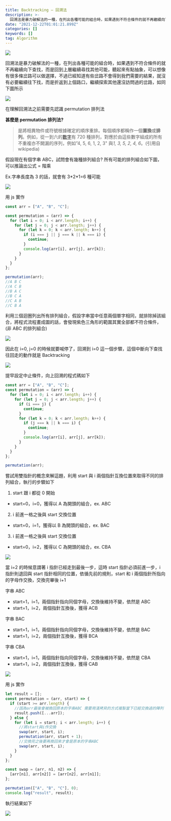 ```yaml
---
title: Backtracking — 回溯法
description: >-
  回溯法是暴力破解法的一種，在列出各種可能的組合時，如果遇到不符合條件的就不再繼續向下查找，而是回到上層繼續尋找其他可能，聽起來有點抽象，可以想像有很多條岔路可以做選擇，不過已經知道有些岔路不會得到我們需要的結果，就沒有必要繼續往下找，而是折返到上個路口，繼續探索其他還沒訪問過的岔…
date: "2021-12-22T01:01:21.899Z"
categories: []
keywords: []
tag: Algorithm
---
```


![](/img/1__0pycOaCISoy4Ms__hwKEkZg.jpeg)

回溯法是暴力破解法的一種，在列出各種可能的組合時，如果遇到不符合條件的就不再繼續向下查找，而是回到上層繼續尋找其他可能，聽起來有點抽象，可以想像有很多條岔路可以做選擇，不過已經知道有些岔路不會得到我們需要的結果，就沒有必要繼續往下找，而是折返到上個路口，繼續探索其他還沒訪問過的岔路，如同下圖所示

![](/img/1__rzNrPogAqCRH51XhPcfRMA.png)

在理解回溯法之前需要先認識 permutation 排列法

**甚麼是 permutation 排列法?**

> 是將相異物件或符號根據確定的順序重排。每個順序都稱作一個**置換**或**排列**。例如，從一到六的[數字](https://zh.wikipedia.org/wiki/%E6%95%B8%E5%AD%97 "數字")有 720 種排列，對應於由這些數字組成的所有不重複亦不闕漏的序列，例如”4, 5, 6, 1, 2, 3" 與*1, 3, 5, 2, 4, 6*。(引用自 wikipedia)

假設現在有個字串 ABC，試問會有幾種排列組合? 所有可能的排列組合如下圖，可以推論出公式 = 階乘

Ex.字串長度為 3 的話，就會有 3\*2\*1=6 種可能

![](/img/1__VDANPAW9YStZK66rWFctaA.png)

用 js 實作

```javascript
const arr = ["A", "B", "C"];

const permutation = (arr) => {
  for (let i = 0; i < arr.length; i++) {
    for (let j = 0; j < arr.length; j++) {
      for (let k = 0; k < arr.length; k++) {
        if (i === j || j === k || k === i) {
          continue;
        }
        console.log(arr[i], arr[j], arr[k]);
      }
    }
  }
};

permutation(arr);
//A B C
//A C B
//B A C
//B C A
//C A B
//C B A
```

利用三個迴圈列出所有排列組合，假設字串當中任意兩個單字相同，就排除掉該組合，將程式流程畫成圖的話，會發現紫色三角形的範圍其實全部都不符合條件，(非 ABC 的排列組合)

![](/img/1__YOWfwUjutuH4sYwGMfkKcQ.png)

因此在 i=0, j=0 的時候就要喊停了，回溯到 i=0 這一個步驟，這個中斷向下查找往回走的動作就是 Backtracking

![](/img/1__GvzIWH9__6dIxsZi3S4ZL__w.png)

提早設定中止條件，向上回溯的程式碼如下

```javascript
const arr = ["A", "B", "C"];
const permutation = (arr) => {
  for (let i = 0; i < arr.length; i++) {
    for (let j = 0; j < arr.length; j++) {
      if (i === j) {
        continue;
      }
      for (let k = 0; k < arr.length; k++) {
        if (j === k || k === i) {
          continue;
        }
        console.log(arr[i], arr[j], arr[k]);
      }
    }
  }
};

permutation(arr);
```

嘗試用雙指針的概念來解這題，利用 start 與 i 兩個指針互換位置來取得不同的排列組合，執行的步驟如下

1.  start 跟 i 都從 0 開始

- start=0，i=0，獲得以 A 為開頭的組合，ex. ABC

2. i 前進一格之後與 start 交換位置

- start=0，i=1，獲得以 B 為開頭的組合，ex. BAC

3. i 前進一格之後與 start 交換位置

- start=0，i=2，獲得以 C 為開頭的組合，ex. CBA

![](/img/1__n55r3wNAgKy2G5Qp5NT2lQ.png)

當 i=2 的時候意謂著 i 指針已經走到最後一步，這時 start 指針必須前進一步，i 指針則退回與 start 指針相同的位置，依循先前的規則，start 和 i 兩個指針所指向的字母作交換，交換完畢後 i+1

字串 ABC

- start=1，i=1，兩個指針指向同個字母，交換後維持不變，依然是 ABC
- start=1，i=2，兩個指針互換後，獲得 ACB

字串 BAC

- start=1，i=1，兩個指針指向同個字母，交換後維持不變，依然是 BAC
- start=1，i=2，兩個指針互換後，獲得 BCA

字串 CBA

- start=1，i=1，兩個指針指向同個字母，交換後維持不變，依然是 CBA
- start=1，i=2，兩個指針互換後，獲得 CAB

![](/img/1__MjGEMAApwkKoZ23qa7A5xA.png)

用 js 實作

```javascript
let result = [];
const permutation = (arr, start) => {
  if (start >= arr.length) {
    //因為arr最後會被換回原本的字串ABC 需要用淺拷貝的方式複製當下已經交換過的陣列
    result.push([...arr]);
  } else {
    for (let i = start; i < arr.length; i++) {
      //將start與i作交換
      swap(arr, start, i);
      permutation(arr, start + 1);
      //交換完之後要再換回來才會是原本的字串ABC
      swap(arr, start, i);
    }
  }
};

const swap = (arr, n1, n2) => {
  [arr[n1], arr[n2]] = [arr[n2], arr[n1]];
};

permutation(["A", "B", "C"], 0);
console.log("result", result);
```

執行結果如下

![](/img/1__MZe9bxubq3aIwbWHp__fHWw.png)
